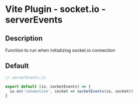 # Vite Plugin - socket.io - serverEvents

## Description
Function to run when initializing socket.io connection

## Default
```js
// serverEvents.js

export default (io, socketEvents) => {
  io.on('connection', socket => socketEvents(io, socket))
}
```